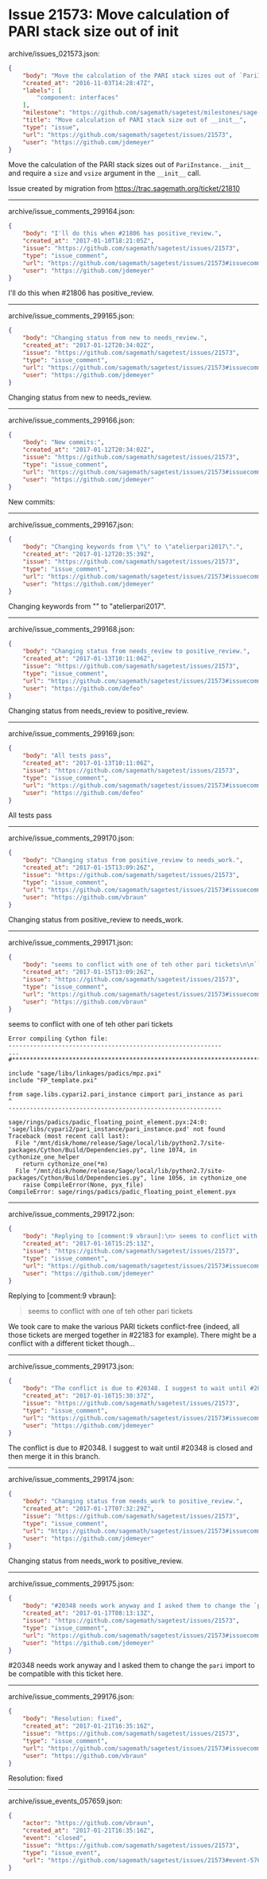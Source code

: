 # Issue 21573: Move calculation of PARI stack size out of __init__

archive/issues_021573.json:
```json
{
    "body": "Move the calculation of the PARI stack sizes out of `PariInstance.__init__` and require a `size` and `vsize` argument in the `__init__` call.\n\nIssue created by migration from https://trac.sagemath.org/ticket/21810\n\n",
    "created_at": "2016-11-03T14:28:47Z",
    "labels": [
        "component: interfaces"
    ],
    "milestone": "https://github.com/sagemath/sagetest/milestones/sage-7.5",
    "title": "Move calculation of PARI stack size out of __init__",
    "type": "issue",
    "url": "https://github.com/sagemath/sagetest/issues/21573",
    "user": "https://github.com/jdemeyer"
}
```
Move the calculation of the PARI stack sizes out of `PariInstance.__init__` and require a `size` and `vsize` argument in the `__init__` call.

Issue created by migration from https://trac.sagemath.org/ticket/21810





---

archive/issue_comments_299164.json:
```json
{
    "body": "I'll do this when #21806 has positive_review.",
    "created_at": "2017-01-10T18:21:05Z",
    "issue": "https://github.com/sagemath/sagetest/issues/21573",
    "type": "issue_comment",
    "url": "https://github.com/sagemath/sagetest/issues/21573#issuecomment-299164",
    "user": "https://github.com/jdemeyer"
}
```

I'll do this when #21806 has positive_review.



---

archive/issue_comments_299165.json:
```json
{
    "body": "Changing status from new to needs_review.",
    "created_at": "2017-01-12T20:34:02Z",
    "issue": "https://github.com/sagemath/sagetest/issues/21573",
    "type": "issue_comment",
    "url": "https://github.com/sagemath/sagetest/issues/21573#issuecomment-299165",
    "user": "https://github.com/jdemeyer"
}
```

Changing status from new to needs_review.



---

archive/issue_comments_299166.json:
```json
{
    "body": "New commits:",
    "created_at": "2017-01-12T20:34:02Z",
    "issue": "https://github.com/sagemath/sagetest/issues/21573",
    "type": "issue_comment",
    "url": "https://github.com/sagemath/sagetest/issues/21573#issuecomment-299166",
    "user": "https://github.com/jdemeyer"
}
```

New commits:



---

archive/issue_comments_299167.json:
```json
{
    "body": "Changing keywords from \"\" to \"atelierpari2017\".",
    "created_at": "2017-01-12T20:35:39Z",
    "issue": "https://github.com/sagemath/sagetest/issues/21573",
    "type": "issue_comment",
    "url": "https://github.com/sagemath/sagetest/issues/21573#issuecomment-299167",
    "user": "https://github.com/jdemeyer"
}
```

Changing keywords from "" to "atelierpari2017".



---

archive/issue_comments_299168.json:
```json
{
    "body": "Changing status from needs_review to positive_review.",
    "created_at": "2017-01-13T10:11:06Z",
    "issue": "https://github.com/sagemath/sagetest/issues/21573",
    "type": "issue_comment",
    "url": "https://github.com/sagemath/sagetest/issues/21573#issuecomment-299168",
    "user": "https://github.com/defeo"
}
```

Changing status from needs_review to positive_review.



---

archive/issue_comments_299169.json:
```json
{
    "body": "All tests pass",
    "created_at": "2017-01-13T10:11:06Z",
    "issue": "https://github.com/sagemath/sagetest/issues/21573",
    "type": "issue_comment",
    "url": "https://github.com/sagemath/sagetest/issues/21573#issuecomment-299169",
    "user": "https://github.com/defeo"
}
```

All tests pass



---

archive/issue_comments_299170.json:
```json
{
    "body": "Changing status from positive_review to needs_work.",
    "created_at": "2017-01-15T13:09:26Z",
    "issue": "https://github.com/sagemath/sagetest/issues/21573",
    "type": "issue_comment",
    "url": "https://github.com/sagemath/sagetest/issues/21573#issuecomment-299170",
    "user": "https://github.com/vbraun"
}
```

Changing status from positive_review to needs_work.



---

archive/issue_comments_299171.json:
```json
{
    "body": "seems to conflict with one of teh other pari tickets\n\n```\nError compiling Cython file:\n------------------------------------------------------------\n...\n#*****************************************************************************\n\ninclude \"sage/libs/linkages/padics/mpz.pxi\"\ninclude \"FP_template.pxi\"\n\nfrom sage.libs.cypari2.pari_instance cimport pari_instance as pari\n^\n------------------------------------------------------------\n\nsage/rings/padics/padic_floating_point_element.pyx:24:0: 'sage/libs/cypari2/pari_instance/pari_instance.pxd' not found\nTraceback (most recent call last):\n  File \"/mnt/disk/home/release/Sage/local/lib/python2.7/site-packages/Cython/Build/Dependencies.py\", line 1074, in cythonize_one_helper\n    return cythonize_one(*m)\n  File \"/mnt/disk/home/release/Sage/local/lib/python2.7/site-packages/Cython/Build/Dependencies.py\", line 1056, in cythonize_one\n    raise CompileError(None, pyx_file)\nCompileError: sage/rings/padics/padic_floating_point_element.pyx\n```",
    "created_at": "2017-01-15T13:09:26Z",
    "issue": "https://github.com/sagemath/sagetest/issues/21573",
    "type": "issue_comment",
    "url": "https://github.com/sagemath/sagetest/issues/21573#issuecomment-299171",
    "user": "https://github.com/vbraun"
}
```

seems to conflict with one of teh other pari tickets

```
Error compiling Cython file:
------------------------------------------------------------
...
#*****************************************************************************

include "sage/libs/linkages/padics/mpz.pxi"
include "FP_template.pxi"

from sage.libs.cypari2.pari_instance cimport pari_instance as pari
^
------------------------------------------------------------

sage/rings/padics/padic_floating_point_element.pyx:24:0: 'sage/libs/cypari2/pari_instance/pari_instance.pxd' not found
Traceback (most recent call last):
  File "/mnt/disk/home/release/Sage/local/lib/python2.7/site-packages/Cython/Build/Dependencies.py", line 1074, in cythonize_one_helper
    return cythonize_one(*m)
  File "/mnt/disk/home/release/Sage/local/lib/python2.7/site-packages/Cython/Build/Dependencies.py", line 1056, in cythonize_one
    raise CompileError(None, pyx_file)
CompileError: sage/rings/padics/padic_floating_point_element.pyx
```



---

archive/issue_comments_299172.json:
```json
{
    "body": "Replying to [comment:9 vbraun]:\n> seems to conflict with one of teh other pari tickets\n\n\nWe took care to make the various PARI tickets conflict-free (indeed, all those tickets are merged together in #22183 for example). There might be a conflict with a different ticket though...",
    "created_at": "2017-01-16T15:25:13Z",
    "issue": "https://github.com/sagemath/sagetest/issues/21573",
    "type": "issue_comment",
    "url": "https://github.com/sagemath/sagetest/issues/21573#issuecomment-299172",
    "user": "https://github.com/jdemeyer"
}
```

Replying to [comment:9 vbraun]:
> seems to conflict with one of teh other pari tickets


We took care to make the various PARI tickets conflict-free (indeed, all those tickets are merged together in #22183 for example). There might be a conflict with a different ticket though...



---

archive/issue_comments_299173.json:
```json
{
    "body": "The conflict is due to #20348. I suggest to wait until #20348 is closed and then merge it in this branch.",
    "created_at": "2017-01-16T15:30:37Z",
    "issue": "https://github.com/sagemath/sagetest/issues/21573",
    "type": "issue_comment",
    "url": "https://github.com/sagemath/sagetest/issues/21573#issuecomment-299173",
    "user": "https://github.com/jdemeyer"
}
```

The conflict is due to #20348. I suggest to wait until #20348 is closed and then merge it in this branch.



---

archive/issue_comments_299174.json:
```json
{
    "body": "Changing status from needs_work to positive_review.",
    "created_at": "2017-01-17T07:32:29Z",
    "issue": "https://github.com/sagemath/sagetest/issues/21573",
    "type": "issue_comment",
    "url": "https://github.com/sagemath/sagetest/issues/21573#issuecomment-299174",
    "user": "https://github.com/jdemeyer"
}
```

Changing status from needs_work to positive_review.



---

archive/issue_comments_299175.json:
```json
{
    "body": "#20348 needs work anyway and I asked them to change the `pari` import to be compatible with this ticket here.",
    "created_at": "2017-01-17T08:13:13Z",
    "issue": "https://github.com/sagemath/sagetest/issues/21573",
    "type": "issue_comment",
    "url": "https://github.com/sagemath/sagetest/issues/21573#issuecomment-299175",
    "user": "https://github.com/jdemeyer"
}
```

#20348 needs work anyway and I asked them to change the `pari` import to be compatible with this ticket here.



---

archive/issue_comments_299176.json:
```json
{
    "body": "Resolution: fixed",
    "created_at": "2017-01-21T16:35:16Z",
    "issue": "https://github.com/sagemath/sagetest/issues/21573",
    "type": "issue_comment",
    "url": "https://github.com/sagemath/sagetest/issues/21573#issuecomment-299176",
    "user": "https://github.com/vbraun"
}
```

Resolution: fixed



---

archive/issue_events_057659.json:
```json
{
    "actor": "https://github.com/vbraun",
    "created_at": "2017-01-21T16:35:16Z",
    "event": "closed",
    "issue": "https://github.com/sagemath/sagetest/issues/21573",
    "type": "issue_event",
    "url": "https://github.com/sagemath/sagetest/issues/21573#event-57659"
}
```
